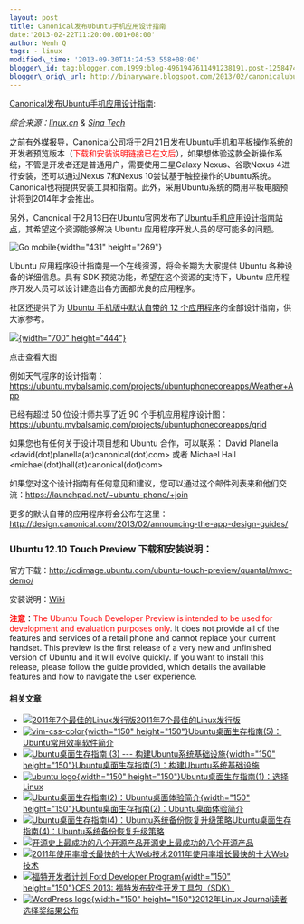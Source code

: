 ```yaml
--- 
layout: post 
title: Canonical发布Ubuntu手机应用设计指南 
date:'2013-02-22T11:20:00.001+08:00' 
author: Wenh Q
tags: - linux
modified\_time: '2013-09-30T14:24:53.558+08:00' 
blogger\_id: tag:blogger.com,1999:blog-4961947611491238191.post-125847412660496705
blogger\_orig\_url: http://binaryware.blogspot.com/2013/02/canonicalubuntu.html
---
```

[Canonical发布Ubuntu手机应用设计指南](http://blog.jobbole.com/33464/?utm_source=rss&utm_medium=rss&utm_campaign=canonical%25e5%258f%2591%25e5%25b8%2583ubuntu%25e6%2589%258b%25e6%259c%25ba%25e5%25ba%2594%25e7%2594%25a8%25e8%25ae%25be%25e8%25ae%25a1%25e6%258c%2587%25e5%258d%2597):

*综合来源：[linux.cn](http://linux.cn/thread/10007/1/1/) & [Sina
Tech](http://tech.sina.com.cn/n/pad/2013-02-20/08268073798.shtml)*

之前有外媒报导，Canonical公司将于2月21日发布Ubuntu手机和平板操作系统的开发者预览版本（<span
style="color: red;">下载和安装说明链接已在文后</span>），如果想体验这款全新操作系统，不管是开发者还是普通用户，需要使用三星Galaxy
Nexus、谷歌Nexus 4进行安装，还可以通过Nexus 7和Nexus
10尝试基于触控操作的Ubuntu系统。Canonical也将提供安装工具和指南。此外，采用Ubuntu系统的商用平板电脑预计将到2014年才会推出。

另外，Canonical
于2月13日在Ubuntu官网发布了[Ubuntu手机应用设计指南站点](http://design.ubuntu.com/apps)，其希望这个资源能够解决
Ubuntu 应用程序开发人员的尽可能多的问题。

![](http://developer.ubuntu.com/wp-content/uploads/2012/12/App-dev-tablet-GoMobile.png "Go mobile"){width="431"
height="269"}

Ubuntu 应用程序设计指南是一个在线资源，将会长期为大家提供 Ubuntu
各种设备的详细信息。具有 SDK 预览功能，希望在这个资源的支持下，Ubuntu
应用程序开发人员可以设计建造出各方面都优良的应用程序。

社区还提供了为 [Ubuntu 手机版中默认自带的 12
个应用程序](http://www.jonobacon.org/2013/01/23/community-driven-ubuntu-phone-core-apps/)的全部设计指南，供大家参考。


<div style="width: 710px;">

[![](https://ubuntu.mybalsamiq.com/projects/ubuntuphonecoreapps/Weather+App.png?version=11&etag=zkRwEiu3bSHe1dEMPYP7vSyEoN1QZTKn){width="700"
height="444"}](https://ubuntu.mybalsamiq.com/projects/ubuntuphonecoreapps/Weather+App.png?version=11&etag=zkRwEiu3bSHe1dEMPYP7vSyEoN1QZTKn)

点击查看大图

</div>



例如天气程序的设计指南：<https://ubuntu.mybalsamiq.com/projects/ubuntuphonecoreapps/Weather+App>

已经有超过 50 位设计师共享了近 90
个手机应用程序设计图：<https://ubuntu.mybalsamiq.com/projects/ubuntuphonecoreapps/grid>

如果您也有任何关于设计项目想和 Ubuntu 合作，可以联系： David Planella
&lt;david(dot)planella(at)canonical(dot)com&gt; 或者 Michael Hall
&lt;michael(dot)hall(at)canonical(dot)com&gt;

如果您对这个设计指南有任何意见和建议，您可以通过这个邮件列表来和他们交流：<https://launchpad.net/~ubuntu-phone/+join>

更多的默认自带的应用程序将会公布在这里：<http://design.canonical.com/2013/02/announcing-the-app-design-guides/>




### Ubuntu 12.10 Touch Preview 下载和安装说明：

官方下载：<http://cdimage.ubuntu.com/ubuntu-touch-preview/quantal/mwc-demo/>

安装说明：[Wiki](https://wiki.ubuntu.com/Touch/Install?action=show&redirect=TouchInstallProcess)

<span style="color: red;">**注意**</span>：<span style="color: red;">The
Ubuntu Touch Developer Preview is intended to be used for development
and evaluation purposes only</span>. It does not provide all of the
features and services of a retail phone and cannot replace your current
handset. This preview is the first release of a very new and unfinished
version of Ubuntu and it will evolve quickly. If you want to install
this release, please follow the guide provided, which details the
available features and how to navigate the user experience.




#### 相关文章

-   [![2011年7个最佳的Linux发行版](http://blog.jobbole.com/wp-content/plugins/wordpress-23-related-posts-plugin/static/thumbs/29.jpg)](http://blog.jobbole.com/1236/)[2011年7个最佳的Linux发行版](http://blog.jobbole.com/1236/)
-   [![vim-css-color](http://blog.jobbole.com/wp-content/uploads/2013/01/vim-css-color-150x150.png){width="150"
    height="150"}](http://blog.jobbole.com/32249/)[Ubuntu桌面生存指南(5)：Ubuntu常用效率软件简介](http://blog.jobbole.com/32249/)
-   [![Ubuntu桌面生存指南 (3) ---
    构建Ubuntu系统基础设施](http://blog.jobbole.com/wp-content/uploads/2012/11/startup-disk-creator-150x150.png){width="150"
    height="150"}](http://blog.jobbole.com/29848/)[Ubuntu桌面生存指南(3)：构建Ubuntu系统基础设施](http://blog.jobbole.com/29848/)
-   [![ubuntu
    logo](http://blog.jobbole.com/wp-content/uploads/2012/10/ubuntu-logo-150x150.jpg){width="150"
    height="150"}](http://blog.jobbole.com/29546/)[Ubuntu桌面生存指南(1)：选择
    Linux](http://blog.jobbole.com/29546/)
-   [![Ubuntu桌面生存指南(2)：Ubuntu桌面体验简介](http://blog.jobbole.com/wp-content/uploads/2012/10/ubuntu-01-150x150.png){width="150"
    height="150"}](http://blog.jobbole.com/29668/)[Ubuntu桌面生存指南(2)：Ubuntu桌面体验简介](http://blog.jobbole.com/29668/)
-   [![Ubuntu桌面生存指南(4)：Ubuntu系统备份恢复升级策略](http://blog.jobbole.com/wp-content/uploads/2013/02/ubuntu-logo1-150x150.jpg)](http://blog.jobbole.com/31218/)[Ubuntu桌面生存指南(4)：Ubuntu系统备份恢复升级策略](http://blog.jobbole.com/31218/)
-   [![开源史上最成功的八个开源产品](http://blog.jobbole.com/wp-content/uploads/2010/08/opensource-logo.gif)](http://blog.jobbole.com/179/)[开源史上最成功的八个开源产品](http://blog.jobbole.com/179/)
-   [![2011年使用率增长最快的十大Web技术](http://blog.jobbole.com/wp-content/uploads/2011/11/jQuery-logo.png)](http://blog.jobbole.com/11468/)[2011年使用率增长最快的十大Web技术](http://blog.jobbole.com/11468/)
-   [![福特开发者计划 Ford Developer
    Program](http://blog.jobbole.com/wp-content/uploads/2013/01/%E7%A6%8F%E7%89%B9%E5%BC%80%E5%8F%91%E8%80%85%E8%AE%A1%E5%88%92-Ford-Developer-Program-150x150.jpg){width="150"
    height="150"}](http://blog.jobbole.com/31702/)[CES 2013:
    福特发布软件开发工具包（SDK）](http://blog.jobbole.com/31702/)
-   [![WordPress
    logo](http://blog.jobbole.com/wp-content/uploads/2011/11/WordPress-logo-150x150.jpg){width="150"
    height="150"}](http://blog.jobbole.com/31329/)[2012年Linux
    Journal读者选择奖结果公布](http://blog.jobbole.com/31329/)

